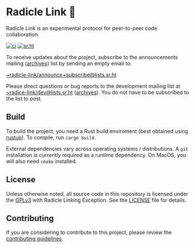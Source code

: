 # Radicle Link 🌱

Radicle Link is an experimental protocol for peer-to-peer code collaboration.

[![ci](https://github.com/radicle-dev/radicle-link/actions/workflows/ci.yaml/badge.svg?branch=master)](https://github.com/radicle-dev/radicle-link/actions/workflows/ci.yaml)
[![sr.ht](https://builds.sr.ht/~radicle-link/radicle-link.svg)](https://builds.sr.ht/~radicle-link/radicle-link/?)

To receive updates about the project, subscribe to the announcements mailing
([archives][annml]) list by sending an empty email to:

[~radicle-link/announce+subscribe@lists.sr.ht](mailto:~radicle-link/announce+subscribe@lists.sr.ht)

Please direct questions or bug reports to the development mailing list at
[~radice-link/dev@lists.sr.ht](mailto:~radicle-link/dev@lists.sr.ht)
([archives][devml]). You do not have to be subscribed to the list to post.

## Build

To build the project, you need a Rust build enviroment (best obtained using
[rustup]). To compile, run `cargo build`.

External dependencies vary across operating systems / distributions. A `git`
installation is currently required as a runtime dependency. On MacOS, you will 
also need `cmake` installed. 

## License

Unless otherwise noted, all source code in this repository is licensed under the
[GPLv3] with Radicle Linking Exception. See the [LICENSE] file for details.

## Contributing

If you are considering to contribute to this project, please review the
[contributing guidelines][contributing].


[annml]: https://lists.sr.ht/~radicle-link/announce
[devml]: https://lists.sr.ht/~radicle-link/dev
[rustup]: https://rustup.rs
[GPLv3]: https://www.gnu.org/licenses/gpl-3.0.txt
[LICENSE]: ./LICENSE
[contributing]: ./CONTRIBUTING.md
